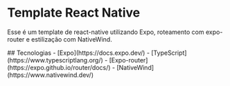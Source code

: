 # Template React Native
<p>
 Esse é um template de react-native utilizando Expo, roteamento com expo-router e estilização com NativeWind.
</p>
## Tecnologias
- [Expo](https://docs.expo.dev/)
- [TypeScript](https://www.typescriptlang.org/)
- [Expo-router](https://expo.github.io/router/docs/)
- [NativeWind](https://www.nativewind.dev/)
